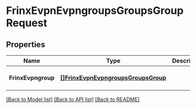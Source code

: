 # FrinxEvpnEvpngroupsGroupsGroupRequest

## Properties
Name | Type | Description | Notes
------------ | ------------- | ------------- | -------------
**FrinxEvpngroup** | [**[]FrinxEvpnEvpngroupsGroupsGroup**](frinx.evpn.evpngroups.groups.Group.md) |  | [optional] [default to null]

[[Back to Model list]](../README.md#documentation-for-models) [[Back to API list]](../README.md#documentation-for-api-endpoints) [[Back to README]](../README.md)


